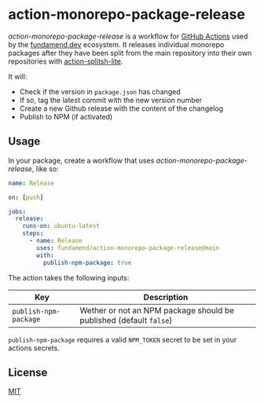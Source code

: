 # action-monorepo-package-release

_action-monorepo-package-release_ is a workflow for [GitHub Actions] used by the [fundamend.dev] ecosystem.
It releases individual monorepo packages after they have been split from the main repository into their own repositories with [action-splitsh-lite].

It will:

- Check if the version in `package.json` has changed
- If so, tag the latest commit with the new version number
- Create a new Github release with the content of the changelog
- Publish to NPM (if activated)

## Usage

In your package, create a workflow that uses _action-monorepo-package-release_, like so:

```yaml
name: Release

on: [push]

jobs:
  release:
    runs-on: ubuntu-latest
    steps:
      - name: Release
        uses: fundamend/action-monorepo-package-release@main
        with:
          publish-npm-package: true
```

The action takes the following inputs:

| Key                   | Description                                                        |
| --------------------- | ------------------------------------------------------------------ |
| `publish-npm-package` | Wether or not an NPM package should be published (default `false`) |

`publish-npm-package` requires a valid `NPM_TOKEN` secret to be set in your actions secrets.

## License

[MIT]

[action-splitsh-lite]: https://github.com/fundamend/action-splitsh-lite
[fundamend.dev]: https://fundamend.dev
[github actions]: https://docs.github.com/en/actions
[github]: https://github.com/
[mit]: https://choosealicense.com/licenses/mit/
